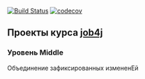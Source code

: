 [![Build Status](https://www.travis-ci.com/KirillBelyaev74/job4j_middle.svg?branch=master)](https://www.travis-ci.com/KirillBelyaev74/job4j_middle)
[![codecov](https://codecov.io/gh/KirillBelyaev74/job4j_elementary/branch/master/graph/badge.svg)](https://codecov.io/gh/KirillBelyaev74/job4j_elementary)

## Проекты курса [job4j](http://job4j.ru)

### Уровень Middle 

Объединение зафиксированных измененEй